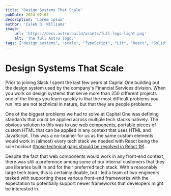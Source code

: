 ```yaml
---
title: 'Design Systems That Scale'
pubDate: 2024-02-07
description: 'Lorem ipsum'
author: 'Caleb D. Williams'
image:
    url: 'https://docs.astro.build/assets/full-logo-light.png'
    alt: 'The full Astro logo.'
tags: ["design systems", "scale", "TypeScript", "Lit", "React", "Solid", "Angular", "Vue"]
---
```


# Design Systems That Scale

Prior to joining Slack I spent the last few years at Capital One building out the design system used
by the company's Financial Services division. When you work on design systems that serve more than 250
different projects one of the things you learn quickly is that the most difficult problems you run into
are not technical in nature, but that they are people problems.

<!-- In a recent episode of [Shop Talk Show](https://shoptalkshow.com/601/), [Brad Frost](https://bradfrost.com/)
was talking about a "global design system," a presumably unbranded design system that could be published
and maintained by a group of experts that satisfied the 80/20 rule for design systems worldwide. This  -->

One of the biggest problems we had to solve at Capital One was defining standards that could be applied
across multiple tech stacks natively. The obvious solution to this was to use [web components](https://css-tricks.com/an-introduction-to-web-components/), portable pieces of custom HTML that can be applied in any context
that uses HTML and JavaScript. This was a no-brainer for us as the same custom elements would work in
(almost) every tech stack we needed with React being the sole holdout ([those technical gaps should be resolved
in React 19](https://github.com/facebook/react/issues/11347#issuecomment-1899140345])).

Despite the fact that web components would work in any front-end context, there was still a preference among some
of our internal customers that they use libraries built in and for their preferred tech stack. With a reasonably 
large tech team, this is certainly doable, but I led a team of two engineers tasked with supporting
these various front-end frameworks with the expectation to potentially support newer frameworks that
developers might be interested in. 

## 
